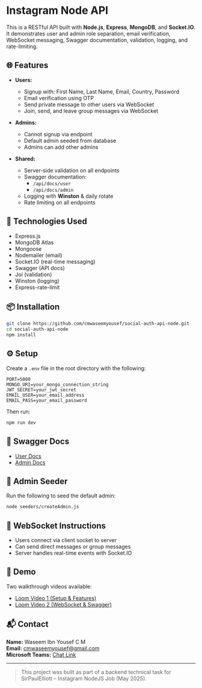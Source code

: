 # Instagram Node API

This is a RESTful API built with **Node.js**, **Express**, **MongoDB**, and **Socket.IO**. It demonstrates user and admin role separation, email verification, WebSocket messaging, Swagger documentation, validation, logging, and rate-limiting.

## 🌐 Features

- **Users:**
  - Signup with: First Name, Last Name, Email, Country, Password
  - Email verification using OTP
  - Send private message to other users via WebSocket
  - Join, send, and leave group messages via WebSocket

- **Admins:**
  - Cannot signup via endpoint
  - Default admin seeded from database
  - Admins can add other admins

- **Shared:**
  - Server-side validation on all endpoints
  - Swagger documentation:
    - `/api/docs/user`
    - `/api/docs/admin`
  - Logging with **Winston** & daily rotate
  - Rate limiting on all endpoints

## 🧪 Technologies Used

- Express.js
- MongoDB Atlas
- Mongoose
- Nodemailer (email)
- Socket.IO (real-time messaging)
- Swagger (API docs)
- Joi (validation)
- Winston (logging)
- Express-rate-limit

## 📦 Installation

```bash
git clone https://github.com/cmwaseemyousef/social-auth-api-node.git
cd social-auth-api-node
npm install
```

## ⚙️ Setup

Create a `.env` file in the root directory with the following:

```env
PORT=5000
MONGO_URI=your_mongo_connection_string
JWT_SECRET=your_jwt_secret
EMAIL_USER=your_email_address
EMAIL_PASS=your_email_password
```

Then run:

```bash
npm run dev
```

## 🧪 Swagger Docs

- [User Docs](http://localhost:5000/api/docs/user)
- [Admin Docs](http://localhost:5000/api/docs/admin)

## 🧠 Admin Seeder

Run the following to seed the default admin:

```bash
node seeders/createAdmin.js
```

## 💬 WebSocket Instructions

- Users connect via client socket to server
- Can send direct messages or group messages
- Server handles real-time events with Socket.IO

## 📸 Demo

Two walkthrough videos available:

- [Loom Video 1 (Setup & Features)](https://www.loom.com/share/e0747d88f7dc4aa78f687f8a681b1bc3?sid=e4d7aeb1-1a8c-4215-b429-18caa38b4283)
- [Loom Video 2 (WebSocket & Swagger)](https://www.loom.com/share/bc80c758ecd64e9ba6710d256655b212?sid=82fe015d-d08e-436a-8d0a-bb4d540027fa)

## 📬 Contact

**Name:** Waseem Ibn Yousef C M  
**Email:** cmwaseemyousef@gmail.com  
**Microsoft Teams:** [Chat Link](https://teams.microsoft.com/l/chat/0/0?users=outlook_606CF3D24E12C822@outlook.com)

---

> This project was built as part of a backend technical task for SirPaulElliott – Instagram NodeJS Job (May 2025).